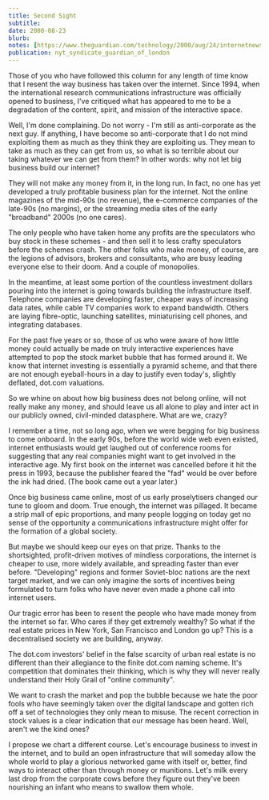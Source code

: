 ```yaml
---
title: Second Sight
subtitle: 
date: 2000-08-23
blurb: 
notes: [https://www.theguardian.com/technology/2000/aug/24/internetnews.onlinesupplement4](https://www.theguardian.com/technology/2000/aug/24/internetnews.onlinesupplement4 "https://www.theguardian.com/technology/2000/aug/24/internetnews.onlinesupplement4")
publication: nyt_syndicate_guardian_of_london
---
```


Those of you who have followed this column for any length of time know that I resent the way business has taken over the internet. Since 1994, when the international research communications infrastructure was officially opened to business, I've critiqued what has appeared to me to be a degradation of the content, spirit, and mission of the interactive space.

Well, I'm done complaining. Do not worry - I'm still as anti-corporate as the next guy. If anything, I have become so anti-corporate that I do not mind exploiting them as much as they think they are exploiting us. They mean to take as much as they can get from us, so what is so terrible about our taking whatever we can get from them? In other words: why not let big business build our internet?

They will not make any money from it, in the long run. In fact, no one has yet developed a truly profitable business plan for the internet. Not the online magazines of the mid-90s (no revenue), the e-commerce companies of the late-90s (no margins), or the streaming media sites of the early "broadband" 2000s (no one cares).

The only people who have taken home any profits are the speculators who buy stock in these schemes - and then sell it to less crafty speculators before the schemes crash. The other folks who make money, of course, are the legions of advisors, brokers and consultants, who are busy leading everyone else to their doom. And a couple of monopolies.

In the meantime, at least some portion of the countless investment dollars pouring into the internet is going towards building the infrastructure itself. Telephone companies are developing faster, cheaper ways of increasing data rates, while cable TV companies work to expand bandwidth. Others are laying fibre-optic, launching satellites, miniaturising cell phones, and integrating databases.

For the past five years or so, those of us who were aware of how little money could actually be made on truly interactive experiences have attempted to pop the stock market bubble that has formed around it. We know that internet investing is essentially a pyramid scheme, and that there are not enough eyeball-hours in a day to justify even today's, slightly deflated, dot.com valuations.

So we whine on about how big business does not belong online, will not really make any money, and should leave us all alone to play and inter act in our publicly owned, civil-minded datasphere. What are we, crazy?

I remember a time, not so long ago, when we were begging for big business to come onboard. In the early 90s, before the world wide web even existed, internet enthusiasts would get laughed out of conference rooms for suggesting that any real companies might want to get involved in the interactive age. My first book on the internet was cancelled before it hit the press in 1993, because the publisher feared the "fad" would be over before the ink had dried. (The book came out a year later.)

Once big business came online, most of us early proselytisers changed our tune to gloom and doom. True enough, the internet was pillaged. It became a strip mall of epic proportions, and many people logging on today get no sense of the opportunity a communications infrastructure might offer for the formation of a global society.

But maybe we should keep our eyes on that prize. Thanks to the shortsighted, profit-driven motives of mindless corporations, the internet is cheaper to use, more widely available, and spreading faster than ever before. "Developing" regions and former Soviet-bloc nations are the next target market, and we can only imagine the sorts of incentives being formulated to turn folks who have never even made a phone call into internet users.

Our tragic error has been to resent the people who have made money from the internet so far. Who cares if they get extremely wealthy? So what if the real estate prices in New York, San Francisco and London go up? This is a decentralised society we are building, anyway.

The dot.com investors' belief in the false scarcity of urban real estate is no different than their allegiance to the finite dot.com naming scheme. It's competition that dominates their thinking, which is why they will never really understand their Holy Grail of "online community".

We want to crash the market and pop the bubble because we hate the poor fools who have seemingly taken over the digital landscape and gotten rich off a set of technologies they only mean to misuse. The recent correction in stock values is a clear indication that our message has been heard. Well, aren't we the kind ones?

I propose we chart a different course. Let's encourage business to invest in the internet, and to build an open infrastructure that will someday allow the whole world to play a glorious networked game with itself or, better, find ways to interact other than through money or munitions. Let's milk every last drop from the corporate cows before they figure out they've been nourishing an infant who means to swallow them whole.

